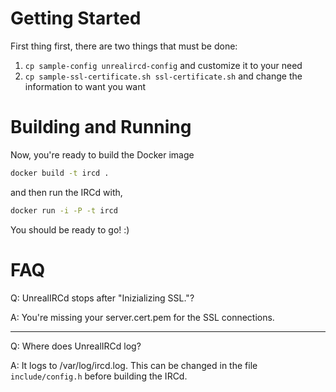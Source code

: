 # Getting Started
First thing first, there are two things that must be done:

1) `cp sample-config unrealircd-config` and customize it to your need
2) `cp sample-ssl-certificate.sh ssl-certificate.sh` and change the information to want you want

# Building and Running
Now, you're ready to build the Docker image

```bash
docker build -t ircd .
```

and then run the IRCd with,

```bash
docker run -i -P -t ircd
```

You should be ready to go! :)

# FAQ

Q: UnrealIRCd stops after "Inizializing SSL."?

A: You're missing your server.cert.pem for the SSL connections.

---

Q: Where does UnrealIRCd log?

A: It logs to /var/log/ircd.log. This can be changed in the file `include/config.h` before building the IRCd.
